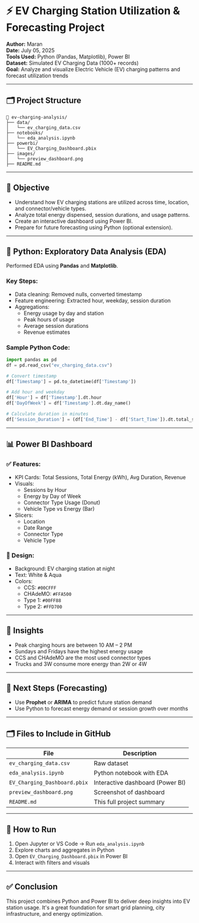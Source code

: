 # ⚡ EV Charging Station Utilization & Forecasting Project

**Author:** Maran  
**Date:** July 05, 2025  
**Tools Used:** Python (Pandas, Matplotlib), Power BI  
**Dataset:** Simulated EV Charging Data (1000+ records)  
**Goal:** Analyze and visualize Electric Vehicle (EV) charging patterns and forecast utilization trends

---

## 🗂️ Project Structure

```
📁 ev-charging-analysis/
├── data/
│   └── ev_charging_data.csv
├── notebooks/
│   └── eda_analysis.ipynb
├── powerbi/
│   └── EV_Charging_Dashboard.pbix
├── images/
│   └── preview_dashboard.png
├── README.md
```

---

## 📌 Objective

- Understand how EV charging stations are utilized across time, location, and connector/vehicle types.
- Analyze total energy dispensed, session durations, and usage patterns.
- Create an interactive dashboard using Power BI.
- Prepare for future forecasting using Python (optional extension).

---

## 🧪 Python: Exploratory Data Analysis (EDA)

Performed EDA using **Pandas** and **Matplotlib**.

### Key Steps:

- Data cleaning: Removed nulls, converted timestamp
- Feature engineering: Extracted hour, weekday, session duration
- Aggregations:
  - Energy usage by day and station
  - Peak hours of usage
  - Average session durations
  - Revenue estimates

### Sample Python Code:

```python
import pandas as pd
df = pd.read_csv("ev_charging_data.csv")

# Convert timestamp
df['Timestamp'] = pd.to_datetime(df['Timestamp'])

# Add hour and weekday
df['Hour'] = df['Timestamp'].dt.hour
df['DayOfWeek'] = df['Timestamp'].dt.day_name()

# Calculate duration in minutes
df['Session_Duration'] = (df['End_Time'] - df['Start_Time']).dt.total_seconds() / 60
```

---

## 📊 Power BI Dashboard

### ✅ Features:

- KPI Cards: Total Sessions, Total Energy (kWh), Avg Duration, Revenue
- Visuals:
  - Sessions by Hour
  - Energy by Day of Week
  - Connector Type Usage (Donut)
  - Vehicle Type vs Energy (Bar)
- Slicers:
  - Location
  - Date Range
  - Connector Type
  - Vehicle Type

### 🎨 Design:
- Background: EV charging station at night
- Text: White & Aqua
- Colors:
  - CCS: `#00CFFF`
  - CHAdeMO: `#FFA500`
  - Type 1: `#00FF88`
  - Type 2: `#FFD700`

---

## 🧠 Insights

- Peak charging hours are between 10 AM – 2 PM
- Sundays and Fridays have the highest energy usage
- CCS and CHAdeMO are the most used connector types
- Trucks and 3W consume more energy than 2W or 4W

---

## 🔮 Next Steps (Forecasting)

- Use **Prophet** or **ARIMA** to predict future station demand
- Use Python to forecast energy demand or session growth over months

---

## 🗂 Files to Include in GitHub

| File                                 | Description                           |
|--------------------------------------|---------------------------------------|
| `ev_charging_data.csv`              | Raw dataset                           |
| `eda_analysis.ipynb`                | Python notebook with EDA              |
| `EV_Charging_Dashboard.pbix`        | Interactive dashboard (Power BI)      |
| `preview_dashboard.png`             | Screenshot of dashboard               |
| `README.md`                         | This full project summary             |

---

## 🧭 How to Run

1. Open Jupyter or VS Code → Run `eda_analysis.ipynb`
2. Explore charts and aggregates in Python
3. Open `EV_Charging_Dashboard.pbix` in Power BI
4. Interact with filters and visuals

---

## ✅ Conclusion

This project combines Python and Power BI to deliver deep insights into EV station usage. It's a great foundation for smart grid planning, city infrastructure, and energy optimization.


